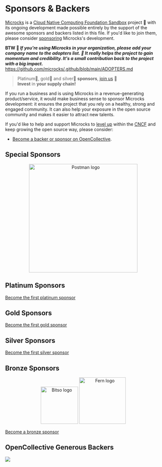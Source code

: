 # Sponsors &amp; Backers

[Microcks](https://microcks.io/) is a [Cloud Native Computing Foundation Sandbox](https://landscape.cncf.io/?selected=microcks) project 🚀 with its ongoing development made possible entirely by the support of the awesome sponsors and backers listed in this file. If you'd like to join them, please consider [sponsoring](https://opencollective.com/microcks) Microcks's development.

**BTW 📢 _If you're using Microcks in your organization, please add your company name to the adopters list. 🙏 It really helps the project to gain momentum and credibility. It's a small contribution back to the project with a big impact._**
https://github.com/microcks/.github/blob/main/ADOPTERS.md

> Platinum💎, gold🥇 and silver🥈 **sponsors**, [join us](https://opencollective.com/microcks) 🙌<br>
> **Invest** in **your supply chain!**

If you run a business and is using Microcks in a revenue-generating product/service, it would make business sense to sponsor Microcks development: it ensures the project that you rely on a healthy, strong and engaged community. It can also help your exposure in the open source community and makes it easier to attract new talents.

If you'd like to help and support Microcks to [level up](https://www.cncf.io/project-metrics/) within the [CNCF](https://www.cncf.io) and keep growing the open source way, please consider:

- [Become a backer or sponsor on OpenCollective](https://opencollective.com/microcks).

## Special Sponsors
[image width="350"]: #
<p align="center">
  <a href="https://postman.com/"><img src="https://voyager.postman.com/logo/postman-logo-orange.svg" alt="Postman logo" width="350"></a>
</p>

## Platinum Sponsors
[image width="300"]: #
[Become the first platinum sponsor](https://opencollective.com/microcks/contribute/platinum-sponsors-61341/checkout?interval=month&amount=2000&name=&legalName=&email=)

## Gold Sponsors
[image width="250"]: #
[Become the first gold sponsor](hhttps://opencollective.com/microcks/contribute/gold-sponsors-61340/checkout?interval=month&amount=1000&name=&legalName=&email=)

## Silver Sponsors
[image width="200"]: #
[Become the first silver sponsor](https://opencollective.com/microcks/contribute/silver-sponsors-61339/checkout?interval=month&amount=500&name=&legalName=&email=)

## Bronze Sponsors
[image width="150"]: #
<p align="center">
  <a href="https://bitso.com/"><img src="https://logowik.com/content/uploads/images/bitso5417.jpg" alt="Bitso logo" width="120"></a>
  <a href="https://www.devmark.ai/fern/?utm_source=microcks&utm_loc=readme&utm_type=logo"><img src="https://uploads-ssl.webflow.com/64f77a831b9d50c279dc926c/6568d0303c2a1435c108e114_fern.svg" alt="Fern logo" width="150"></a>
</p>

[Become a bronze sponsor](https://opencollective.com/microcks/contribute/bronze-sponsors-61338/checkout?interval=month&amount=100&name=&legalName=&email=)

## OpenCollective Generous Backers

<a href="https://opencollective.com/microcks#section-contributors" target="_blank"><img src="https://opencollective.com/microcks/backers.svg?width=800"></a>
